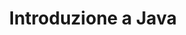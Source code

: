 ---
layout: topic
title: Introduzione a Java
permalink: /categorie/java/introduzione-a-java
topic: Introduzione a Java
---